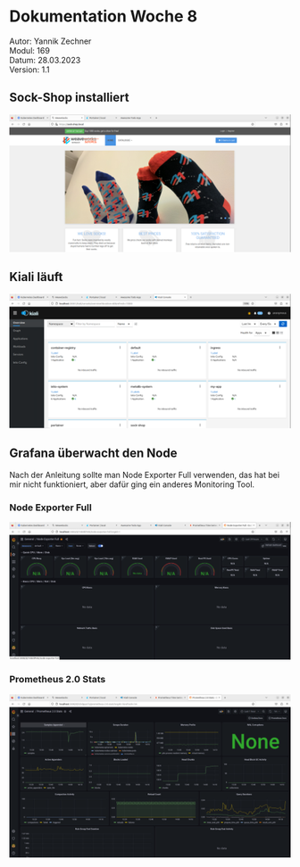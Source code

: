 # Dokumentation Woche 8
Autor: Yannik Zechner\
Modul: 169\
Datum: 28.03.2023\
Version: 1.1

## Sock-Shop installiert
![](images/screenshot-kubernetes-sock-shop.png)

## Kiali läuft
![](images/screenshot-kubernetes-kiali.png)

## Grafana überwacht den Node
Nach der Anleitung sollte man Node Exporter Full verwenden, das hat bei mir nicht funktioniert, aber dafür ging ein anderes Monitoring Tool.

### Node Exporter Full
![](images/screenshot-kubernetes-grafana.png)

### Prometheus 2.0 Stats
![](images/screenshot-kubernetes-grafana2.png)
